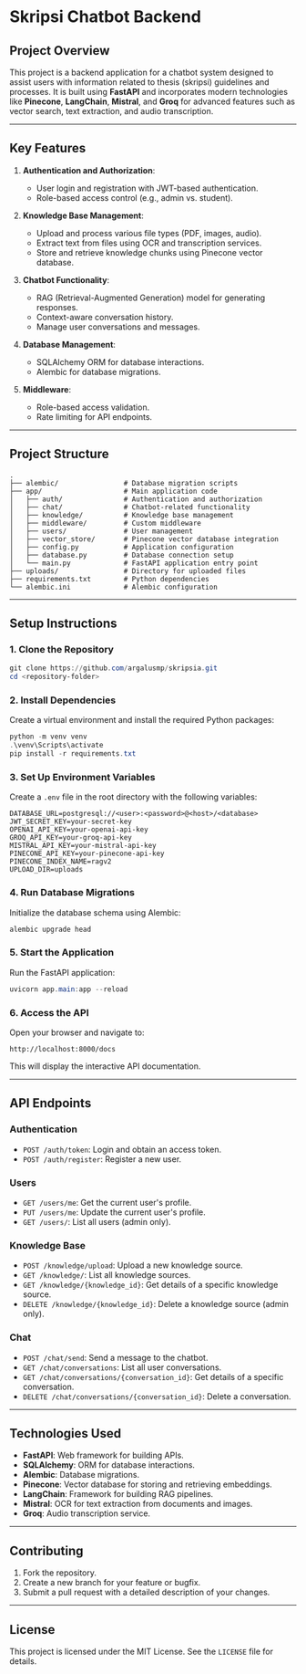 # Skripsi Chatbot Backend

## Project Overview
This project is a backend application for a chatbot system designed to assist users with information related to thesis (skripsi) guidelines and processes. It is built using **FastAPI** and incorporates modern technologies like **Pinecone**, **LangChain**, **Mistral**, and **Groq** for advanced features such as vector search, text extraction, and audio transcription.

---

## Key Features
1. **Authentication and Authorization**:
   - User login and registration with JWT-based authentication.
   - Role-based access control (e.g., admin vs. student).

2. **Knowledge Base Management**:
   - Upload and process various file types (PDF, images, audio).
   - Extract text from files using OCR and transcription services.
   - Store and retrieve knowledge chunks using Pinecone vector database.

3. **Chatbot Functionality**:
   - RAG (Retrieval-Augmented Generation) model for generating responses.
   - Context-aware conversation history.
   - Manage user conversations and messages.

4. **Database Management**:
   - SQLAlchemy ORM for database interactions.
   - Alembic for database migrations.

5. **Middleware**:
   - Role-based access validation.
   - Rate limiting for API endpoints.

---

## Project Structure
```
.
├── alembic/                # Database migration scripts
├── app/                    # Main application code
│   ├── auth/               # Authentication and authorization
│   ├── chat/               # Chatbot-related functionality
│   ├── knowledge/          # Knowledge base management
│   ├── middleware/         # Custom middleware
│   ├── users/              # User management
│   ├── vector_store/       # Pinecone vector database integration
│   ├── config.py           # Application configuration
│   ├── database.py         # Database connection setup
│   └── main.py             # FastAPI application entry point
├── uploads/                # Directory for uploaded files
├── requirements.txt        # Python dependencies
└── alembic.ini             # Alembic configuration
```

---

## Setup Instructions

### 1. Clone the Repository
```powershell
git clone https://github.com/argalusmp/skripsia.git
cd <repository-folder>
```

### 2. Install Dependencies
Create a virtual environment and install the required Python packages:
```powershell
python -m venv venv
.\venv\Scripts\activate
pip install -r requirements.txt
```

### 3. Set Up Environment Variables
Create a `.env` file in the root directory with the following variables:
```
DATABASE_URL=postgresql://<user>:<password>@<host>/<database>
JWT_SECRET_KEY=your-secret-key
OPENAI_API_KEY=your-openai-api-key
GROQ_API_KEY=your-groq-api-key
MISTRAL_API_KEY=your-mistral-api-key
PINECONE_API_KEY=your-pinecone-api-key
PINECONE_INDEX_NAME=ragv2
UPLOAD_DIR=uploads
```

### 4. Run Database Migrations
Initialize the database schema using Alembic:
```powershell
alembic upgrade head
```

### 5. Start the Application
Run the FastAPI application:
```powershell
uvicorn app.main:app --reload
```

### 6. Access the API
Open your browser and navigate to:
```
http://localhost:8000/docs
```
This will display the interactive API documentation.

---

## API Endpoints

### **Authentication**
- `POST /auth/token`: Login and obtain an access token.
- `POST /auth/register`: Register a new user.

### **Users**
- `GET /users/me`: Get the current user's profile.
- `PUT /users/me`: Update the current user's profile.
- `GET /users/`: List all users (admin only).

### **Knowledge Base**
- `POST /knowledge/upload`: Upload a new knowledge source.
- `GET /knowledge/`: List all knowledge sources.
- `GET /knowledge/{knowledge_id}`: Get details of a specific knowledge source.
- `DELETE /knowledge/{knowledge_id}`: Delete a knowledge source (admin only).

### **Chat**
- `POST /chat/send`: Send a message to the chatbot.
- `GET /chat/conversations`: List all user conversations.
- `GET /chat/conversations/{conversation_id}`: Get details of a specific conversation.
- `DELETE /chat/conversations/{conversation_id}`: Delete a conversation.

---

## Technologies Used
- **FastAPI**: Web framework for building APIs.
- **SQLAlchemy**: ORM for database interactions.
- **Alembic**: Database migrations.
- **Pinecone**: Vector database for storing and retrieving embeddings.
- **LangChain**: Framework for building RAG pipelines.
- **Mistral**: OCR for text extraction from documents and images.
- **Groq**: Audio transcription service.

---

## Contributing
1. Fork the repository.
2. Create a new branch for your feature or bugfix.
3. Submit a pull request with a detailed description of your changes.

---

## License
This project is licensed under the MIT License. See the `LICENSE` file for details.
